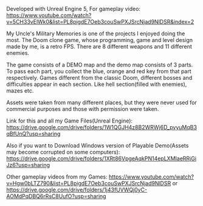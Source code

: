 Developed with Unreal Engine 5, For gameplay video: https://www.youtube.com/watch?v=5CH33vElWk0&list=PL8pigdE7Oeb3couSwPXJSrcNjad9NlDSR&index=2

My Uncle's Military Memories is one of the projects I enjoyed doing the most. The Doom clone game, whose programming, game and level design made by me, is a retro FPS. There are 8 different weapons and 11 different enemies.

The game consists of a DEMO map and the demo map consists of 3 parts. To pass each part, you collect the blue, orange and red key from that part respectively. Games different from the classic Doom, different bosses and difficulties appear in each section. Like hell section(filled with enemies), mazes etc.

Assets were taken from many different places, but they were never used for commercial purposes and those with permission were taken.

Link for this and all my Game Files(Unreal Engine): https://drive.google.com/drive/folders/1W1QGJH4z8B2WRWj6D_pvyuMqB3qBfUnQ?usp=sharing

Also if you want to Download Windows version of Playable Demo(Assets may become corrupted on some computers): https://drive.google.com/drive/folders/1XRt86VpgeAqkPN14epLXMIaeRRjGiJz6?usp=sharing 

Other gameplay videos from my Games: https://www.youtube.com/watch?v=Hgw0bLTZ790&list=PL8pigdE7Oeb3couSwPXJSrcNjad9NlDSR or  https://drive.google.com/drive/folders/1j43fUVWQj0yC-AOMdPqDBQ6rRsC8UufO?usp=sharing
